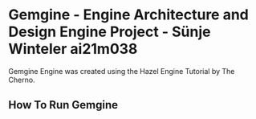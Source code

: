 # Gemgine - Engine Architecture and Design Engine Project - Sünje Winteler ai21m038
Gemgine Engine was created using the Hazel Engine Tutorial by The Cherno.


## How To Run Gemgine

### 